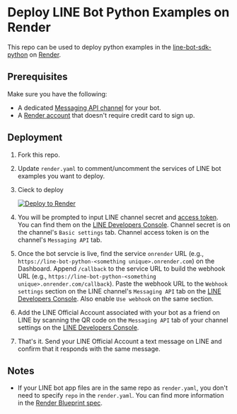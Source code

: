 # Deploy LINE Bot Python Examples on Render

This repo can be used to deploy python examples in the [line-bot-sdk-python](https://github.com/line/line-bot-sdk-python/tree/master/examples) on [Render](https://render.com/).
## Prerequisites
Make sure you have the following:
- A dedicated [Messaging API channel](https://developers.line.biz/en/docs/messaging-api/getting-started/) for your bot.
- A [Render account](https://dashboard.render.com/register) that doesn't require credit card to sign up.

## Deployment
1. Fork this repo.
2. Update `render.yaml` to comment/uncomment the services of LINE bot examples you want to deploy.
3. Cieck to deploy
   
   [![Deploy to Render](http://render.com/images/deploy-to-render-button.svg)](https://render.com/deploy)

4. You will be prompted to input LINE channel secret and [access token](https://developers.line.biz/en/docs/messaging-api/channel-access-tokens/). You can find them on the [LINE Developers Console](https://developers.line.biz/console/). Channel secret is on the channel's `Basic settings` tab. Channel access token is on the channel's `Messaging API` tab.
5. Once the bot servcie is live, find the service `onrender` URL (e.g., `https://line-bot-python-<something unique>.onrender.com`) on the Dashboard. Append `/callback` to the service URL to build the webhook URL (e.g., `https://line-bot-python-<something unique>.onrender.com/callback`). Paste the webhook URL to the `Webhook settings` section on the LINE channel's `Messaging API` tab on the [LINE Developers Console](https://developers.line.biz/console/). Also enable `Use webhook` on the same section.
6. Add the LINE Official Account associated with your bot as a friend on LINE by scanning the QR code on the `Messaging API` tab of your channel settings on the [LINE Developers Console](https://developers.line.biz/console/).
7. That's it. Send your LINE Official Account a text message on LINE and confirm that it responds with the same message.

## Notes
- If your LINE bot app files are in the same repo as `render.yaml`, you don't need to specify `repo` in the `render.yaml`. You can find more information in the [Render Blueprint spec](https://render.com/docs/blueprint-spec#repo--branch).
